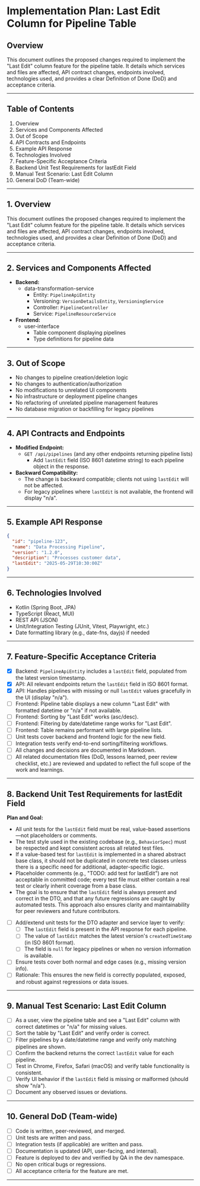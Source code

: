 # Implementation Plan: Last Edit Column for Pipeline Table

## Overview
This document outlines the proposed changes required to implement the "Last Edit" column feature for the pipeline table. It details which services and files are affected, API contract changes, endpoints involved, technologies used, and provides a clear Definition of Done (DoD) and acceptance criteria.

---

## Table of Contents
1. Overview
2. Services and Components Affected
3. Out of Scope
4. API Contracts and Endpoints
5. Example API Response
6. Technologies Involved
7. Feature-Specific Acceptance Criteria
8. Backend Unit Test Requirements for lastEdit Field
9. Manual Test Scenario: Last Edit Column
10. General DoD (Team-wide)

---

## 1. Overview
This document outlines the proposed changes required to implement the "Last Edit" column feature for the pipeline table. It details which services and files are affected, API contract changes, endpoints involved, technologies used, and provides a clear Definition of Done (DoD) and acceptance criteria.

---

## 2. Services and Components Affected
- **Backend:**
  - data-transformation-service
    - Entity: `PipelineApiEntity`
    - Versioning: `VersionDetailsEntity`, `VersioningService`
    - Controller: `PipelineController`
    - Service: `PipelineResourceService`
- **Frontend:**
  - user-interface
    - Table component displaying pipelines
    - Type definitions for pipeline data

---

## 3. Out of Scope
- No changes to pipeline creation/deletion logic
- No changes to authentication/authorization
- No modifications to unrelated UI components
- No infrastructure or deployment pipeline changes
- No refactoring of unrelated pipeline management features
- No database migration or backfilling for legacy pipelines

---

## 4. API Contracts and Endpoints
- **Modified Endpoint:**
  - `GET /api/pipelines` (and any other endpoints returning pipeline lists)
    - Add `lastEdit` field (ISO 8601 datetime string) to each pipeline object in the response.
- **Backward Compatibility:**
  - The change is backward compatible; clients not using `lastEdit` will not be affected.
  - For legacy pipelines where `lastEdit` is not available, the frontend will display "n/a".

---

## 5. Example API Response
```json
{
  "id": "pipeline-123",
  "name": "Data Processing Pipeline",
  "version": "1.2.0",
  "description": "Processes customer data",
  "lastEdit": "2025-05-29T10:30:00Z"
}
```

---

## 6. Technologies Involved
- Kotlin (Spring Boot, JPA)
- TypeScript (React, MUI)
- REST API (JSON)
- Unit/Integration Testing (JUnit, Vitest, Playwright, etc.)
- Date formatting library (e.g., date-fns, dayjs) if needed

---

## 7. Feature-Specific Acceptance Criteria
- [x] Backend: `PipelineApiEntity` includes a `lastEdit` field, populated from the latest version timestamp.
- [x] API: All relevant endpoints return the `lastEdit` field in ISO 8601 format.
- [x] API: Handles pipelines with missing or null `lastEdit` values gracefully in the UI (display "n/a").
- [ ] Frontend: Pipeline table displays a new column "Last Edit" with formatted datetime or "n/a" if not available.
- [ ] Frontend: Sorting by "Last Edit" works (asc/desc).
- [ ] Frontend: Filtering by date/datetime range works for "Last Edit".
- [ ] Frontend: Table remains performant with large pipeline lists.
- [ ] Unit tests cover backend and frontend logic for the new field.
- [ ] Integration tests verify end-to-end sorting/filtering workflows.
- [ ] All changes and decisions are documented in Markdown.
- [ ] All related documentation files (DoD, lessons learned, peer review checklist, etc.) are reviewed and updated to reflect the full scope of the work and learnings.

---

## 8. Backend Unit Test Requirements for lastEdit Field

**Plan and Goal:**
- All unit tests for the `lastEdit` field must be real, value-based assertions—not placeholders or comments.
- The test style used in the existing codebase (e.g., `BehaviorSpec`) must be respected and kept consistent across all related test files.
- If a value-based test for `lastEdit` is implemented in a shared abstract base class, it should not be duplicated in concrete test classes unless there is a specific need for additional, adapter-specific logic.
- Placeholder comments (e.g., "TODO: add test for lastEdit") are not acceptable in committed code; every test file must either contain a real test or clearly inherit coverage from a base class.
- The goal is to ensure that the `lastEdit` field is always present and correct in the DTO, and that any future regressions are caught by automated tests. This approach also ensures clarity and maintainability for peer reviewers and future contributors.

- [ ] Add/extend unit tests for the DTO adapter and service layer to verify:
  - [ ] The `lastEdit` field is present in the API response for each pipeline.
  - [ ] The value of `lastEdit` matches the latest version's `createdTimeStamp` (in ISO 8601 format).
  - [ ] The field is `null` for legacy pipelines or when no version information is available.
- [ ] Ensure tests cover both normal and edge cases (e.g., missing version info).
- [ ] Rationale: This ensures the new field is correctly populated, exposed, and robust against regressions or data issues.

---

## 9. Manual Test Scenario: Last Edit Column
- [ ] As a user, view the pipeline table and see a "Last Edit" column with correct datetimes or "n/a" for missing values.
- [ ] Sort the table by "Last Edit" and verify order is correct.
- [ ] Filter pipelines by a date/datetime range and verify only matching pipelines are shown.
- [ ] Confirm the backend returns the correct `lastEdit` value for each pipeline.
- [ ] Test in Chrome, Firefox, Safari (macOS) and verify table functionality is consistent.
- [ ] Verify UI behavior if the `lastEdit` field is missing or malformed (should show "n/a").
- [ ] Document any observed issues or deviations.

---

## 10. General DoD (Team-wide)
- [ ] Code is written, peer-reviewed, and merged.
- [ ] Unit tests are written and pass.
- [ ] Integration tests (if applicable) are written and pass.
- [ ] Documentation is updated (API, user-facing, and internal).
- [ ] Feature is deployed to dev and verified by QA in the dev namespace.
- [ ] No open critical bugs or regressions.
- [ ] All acceptance criteria for the feature are met.

---